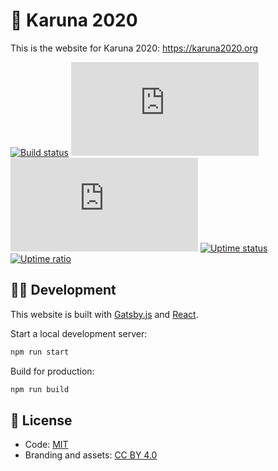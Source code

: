 # 🙌 Karuna 2020

This is the website for Karuna 2020: https://karuna2020.org

[![Build status](https://img.shields.io/github/workflow/status/Karuna2020/karuna2020.org/Build%20site?label=Build%20CI&logo=github)](https://github.com/Karuna2020/karuna2020.org/actions)
[![Dependencies](https://img.shields.io/david/Karuna2020/karuna2020.org)](https://david-dm.org/Karuna2020/karuna2020.org)
[![GitHub](https://img.shields.io/github/license/Karuna2020/karuna2020.org)](https://github.com/Karuna2020/karuna2020.org/blob/master/LICENSE)
[![Uptime status](https://img.shields.io/uptimerobot/status/m784633154-5979e255bd05fba09d895960)](https://stats.uptimerobot.com/m29YvtjqOg/784633154)
[![Uptime ratio](https://img.shields.io/uptimerobot/ratio/7/m784633154-5979e255bd05fba09d895960)](https://stats.uptimerobot.com/m29YvtjqOg/784633154)

## 👩‍💻 Development

This website is built with [Gatsby.js](https://www.gatsbyjs.org) and [React](https://reactjs.org).

Start a local development server:

```bash
npm run start
```

Build for production:

```bash
npm run build
```

## 📄 License

- Code: [MIT](./LICENSE)
- Branding and assets: [CC BY 4.0](https://creativecommons.org/licenses/by/4.0/)
